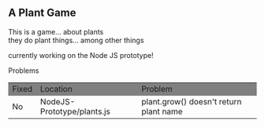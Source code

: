 ## A Plant Game

This is a game... about plants <br>
they do plant things... among other things

currently working on the Node JS prototype! <br>

Problems
<table>
    <tr style="background-color:gray">
        <td>Fixed</td>
        <td>Location</td>
        <td>Problem</td>
    </tr>
    <tr>
        <td>No</td>
        <td>NodeJS-Prototype/plants.js</td>
        <td>plant.grow() doesn't return plant name</td>
    </tr>
</table>